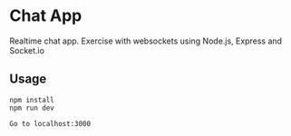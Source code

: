 # Chat App
Realtime chat app. Exercise with websockets using Node.js, Express and Socket.io
## Usage
```
npm install
npm run dev

Go to localhost:3000
```